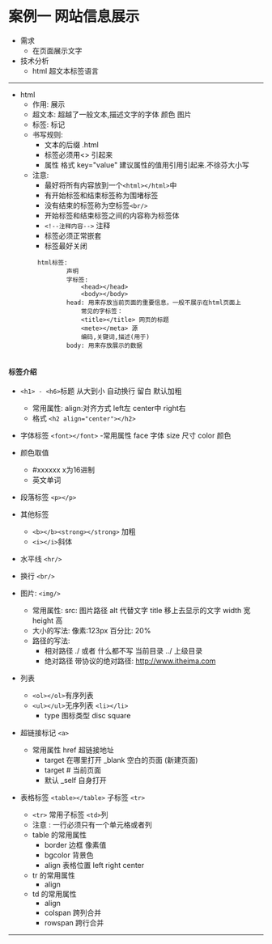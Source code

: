 # 案例一 网站信息展示
- 需求
    - 在页面展示文字
- 技术分析
    - html 超文本标签语言
- - -
- html
  - 作用: 展示
  - 超文本: 超越了一般文本,描述文字的字体 颜色 图片
  - 标签: 标记
  - 书写规则:
    - 文本的后缀 .html
    - 标签必须用<> 引起来
    - 属性 格式 key="value" 建议属性的值用引用引起来.不徐芬大小写
  - 注意:
    - 最好将所有内容放到一个```<html></html>```中
    - 有开始标签和结束标签称为围堵标签
    - 没有结束的标签称为空标签```<br/>```
    - 开始标签和结束标签之间的内容称为标签体
    - ```<!--注释内容-->``` 注释
    - 标签必须正常嵌套
    - 标签最好关闭
```
        html标签:
                声明
                字标签:
                    <head></head>
                    <body></body>
                head: 用来存放当前页面的重要信息，一般不展示在html页面上
                    常见的字标签：
                    <title></title> 网页的标题
                    <mete></meta> 源  
                    编码,关键词,描述(用于)
                body: 用来存放展示的数据
                    
```

#### 标签介绍
- ```<h1> - <h6>```标题  从大到小 自动换行 留白 默认加粗
    - 常用属性: align:对齐方式   left左  center中  right右
    - 格式  ```<h2 align="center"></h2>```
- 字体标签 ```<font></font>```
    -常用属性 face 字体  size  尺寸  color 颜色
- 颜色取值
    - #xxxxxx  x为16进制
    - 英文单词
- 段落标签
    ```<p></p>```
- 其他标签
    - ```<b></b><strong></strong>``` 加粗
    - ```<i></i>```斜体
- 水平线 ```<hr/>```

- 换行 ```<br/>```

- 图片: ```<img/>```
    - 常用属性: src: 图片路径  alt 代替文字  title 移上去显示的文字  width 宽 height 高
    -  大小的写法: 像素:123px 百分比: 20%
    -  路径的写法:
        - 相对路径 ./ 或者  什么都不写  当前目录    ../ 上级目录
        - 绝对路径 带协议的绝对路径:  http://www.itheima.com
- 列表
    -  ```<ol></ol>```有序列表
    -  ```<ul></ul>```无序列表 ```<li></li>```
        -  type 图标类型  disc square
- 超链接标记 ```<a>```
    - 常用属性 href 超链接地址
        - target 在哪里打开 _blank 空白的页面  (新建页面)
        - target # 当前页面
        - 默认 _self 自身打开
- 表格标签  ```<table></table>```   子标签 ```<tr>```
    - ```<tr>``` 常用子标签 ```<td>```列
    - 注意 : 一行必须只有一个单元格或者列
    - table 的常用属性
        - border 边框 像素值
        - bgcolor 背景色
        - align  表格位置   left right center
    - tr 的常用属性
        - align
    - td 的常用属性
        - align
        - colspan 跨列合并
        - rowspan   跨行合并
---
























